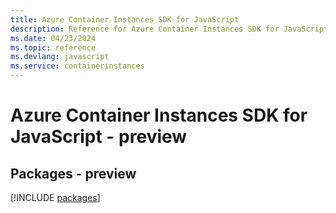 ```yaml
---
title: Azure Container Instances SDK for JavaScript
description: Reference for Azure Container Instances SDK for JavaScript
ms.date: 04/23/2024
ms.topic: reference
ms.devlang: javascript
ms.service: containerinstances
---
```

# Azure Container Instances SDK for JavaScript - preview
## Packages - preview
[!INCLUDE [packages](container-instances-index.md)]